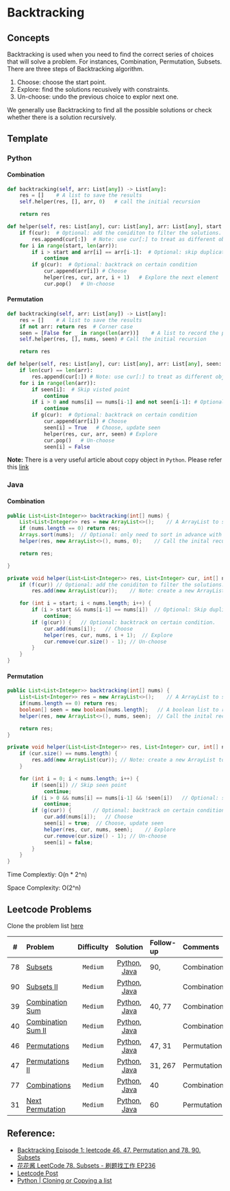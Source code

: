 # Backtracking

## Concepts

Backtracking is used when you need to find the correct series of choices that will solve a problem. For instances, Combination, Permutation, Subsets. There are three steps of Backtracking algorithm.

1. Choose: choose the start point.
2. Explore: find the solutions recusively with constraints.
3. Un-choose: undo the previous choice to explor next one.

We generally use Backtracking to find all the possible solutions or check whether there is a solution recursively.

## Template

### Python

#### Combination

```python
def backtracking(self, arr: List[any]) -> List[any]:
    res = []    # A list to save the results
    self.helper(res, [], arr, 0)   # call the initial recursion

    return res

def helper(self, res: List[any], cur: List[any], arr: List[any], start: int) -> None:
    if f(cur):  # Optional: add the coniditon to filter the solutions.
        res.append(cur[:])  # Note: use cur[:] to treat as different object.
    for i in range(start, len(arr)):
        if i > start and arr[i] == arr[i-1]:  # Optional: skip duplicates
            continue
        if g(cur):  # Optional: backtrack on certain condition
            cur.append(arr[i]) # Choose
            helper(res, cur, arr, i + 1)   # Explore the next element
            cur.pop()   # Un-choose
```

#### Permutation

```python
def backtracking(self, arr: List[any]) -> List[any]:
    res = []    # A list to save the results
    if not arr: return res  # Corner case
    seen = [False for _ in range(len(arr))]    # A list to record the points have been seen
    self.helper(res, [], nums, seen) # Call the initial recursion

    return res

def helper(self, res: List[any], cur: List[any], arr: List[any], seen: List[bool]) -> None:
    if len(cur) == len(arr):
        res.append(cur[:]) # Note: use cur[:] to treat as different object.
    for i in range(len(arr)):
        if seen[i]:  # Skip visted point
            continue
        if i > 0 and nums[i] == nums[i-1] and not seen[i-1]: # Optional: skip duplicates
            continue
        if g(cur):  # Optional: backtrack on certain condition
            cur.append(arr[i]) # Choose
            seen[i] = True   # Choose, update seen
            helper(res, cur, arr, seen) # Explore
            cur.pop()   # Un-choose
            seen[i] = False

```

**Note:** There is a very useful article about copy object in `Python`. Please refer this [link](https://www.geeksforgeeks.org/python-cloning-copying-list/)

### Java

#### Combination

```java
public List<List<Integer>> backtracking(int[] nums) {
    List<List<Integer>> res = new ArrayList<>();    // A ArrayList to save the results.
    if (nums.length == 0) return res;
    Arrays.sort(nums);  // Optional: only need to sort in advance with input containing duplicates.
    helper(res, new ArrayList<>(), nums, 0);    // Call the inital recursion.

    return res;

}

private void helper(List<List<Integer>> res, List<Integer> cur, int[] nums, int start) {
    if (f(cur)) // Optional: add the coniditon to filter the solutions.
        res.add(new ArrayList(cur));    // Note: create a new ArrayList to treat as different object.

    for (int i = start; i < nums.length; i++) {
        if (i > start && nums[i-1] == nums[i])  // Optional: Skip duplicates.
            continue;
        if (g(cur)) {   // Optional: backtrack on certain condition.
            cur.add(nums[i]);   // Choose
            helper(res, cur, nums, i + 1);  // Explore
            cur.remove(cur.size() - 1); // Un-choose
        }
    }
}

```

#### Permutation

```java
public List<List<Integer>> backtracking(int[] nums) {
    List<List<Integer>> res = new ArrayList<>();    // A ArrayList to save the results.
    if(nums.length == 0) return res;
    boolean[] seen = new boolean[nums.length];   // A boolean list to record the points have been. seen
    helper(res, new ArrayList<>(), nums, seen);  // Call the inital recursion.

    return res;
}

private void helper(List<List<Integer>> res, List<Integer> cur, int[] nums, boolean[] seen){
    if (cur.size() == nums.length) {
        res.add(new ArrayList(cur)); // Note: create a new ArrayList to treat as different object.
    }

    for (int i = 0; i < nums.length; i++) {
        if (seen[i]) // Skip seen point
            continue;
        if (i > 0 && nums[i] == nums[i-1] && !seen[i])   // Optional: skip duplicates
            continue;
        if (g(cur)) {       // Optional: backtrack on certain condition
            cur.add(nums[i]);   // Choose
            seen[i] = true;  // Choose, update seen
            helper(res, cur, nums, seen);    // Explore
            cur.remove(cur.size() - 1); // Un-choose
            seen[i] = false;
        }
    }
}
```

Time Complextiy: O(n \* 2^n)

Space Complexity: O(2^n)

## Leetcode Problems

Clone the problem list [here](https://leetcode.com/list/xt2fsyae)

|  #  | Problem                                                              | Difficulty |                                   Solution                                    | Follow-up | Comments    |
| :-: | :------------------------------------------------------------------- | :--------: | :---------------------------------------------------------------------------: | :-------- | :---------- |
| 78  | [Subsets](https://leetcode.com/problems/subsets/)                    |  `Medium`  |          [Python](./python/subsets.py), [Java](./java/Subsets.java)           | 90,       | Combination |
| 90  | [Subsets II](https://leetcode.com/problems/subsets-ii/)              |  `Medium`  |         [Python](./python/subsetsII.py), [Java](./java/SubsetsII.py)          |           | Combination |
| 39  | [Combination Sum](https://leetcode.com/problems/combination-sum/)    |  `Medium`  |   [Python](./python/combination_sum.py), [Java](./java/CombinationSum.java)   | 40, 77    | Combination |
| 40  | [Combination Sum II](https://leetcode.com/problems/combination-sum/) |  `Medium`  | [Python](./python/combination_sumII.py), [Java](./java/CombinationSumII.java) |           | Combination |
| 46  | [Permutations](https://leetcode.com/problems/permutations/)          |  `Medium`  |     [Python](./python/permutations.py), [Java](./java/Permutations.java)      | 47, 31    | Permutation |
| 47  | [Permutations II](https://leetcode.com/problems/permutations-ii/)    |  `Medium`  |   [Python](./python/permutationsII.py), [Java](./java/PermutationsII.java)    | 31, 267   | Permutation |
| 77  | [Combinations](https://leetcode.com/problems/combinations/)          |  `Medium`  |     [Python](./python/combinations.py), [Java](./java/Combinations.java)      | 40        | Combination |
| 31  | [Next Permutation](https://leetcode.com/problems/next-permutation/)  |  `Medium`  |  [Python](./python/next_permutaiton.py), [Java](./java/NextPermutation.java)  | 60        | Permutation |

## Reference:

- [Backtracking Episode 1: leetcode 46. 47. Permutation and 78. 90. Subsets](https://www.youtube.com/watch?v=RkXl5iYoQn4)
- [花花酱 LeetCode 78. Subsets - 刷题找工作 EP236](https://www.youtube.com/watch?v=CUzm-buvH_8)
- [Leetcode Post](<https://leetcode.com/problems/subsets/discuss/27281/A-general-approach-to-backtracking-questions-in-Java-(Subsets-Permutations-Combination-Sum-Palindrome-Partitioning)>)
- [Python | Cloning or Copying a list](https://www.geeksforgeeks.org/python-cloning-copying-list/)
